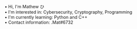 • Hi, I'm Mathew ひ</br>
• I'm interested in: Cybersecurity, Cryptography, Programming</br>
• I'm currently learning: Python and C++</br>
• Contact information: .Mat#6732</br>
